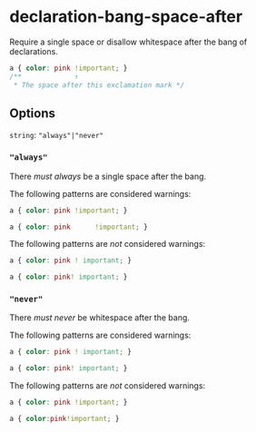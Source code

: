 # declaration-bang-space-after

Require a single space or disallow whitespace after the bang of declarations.

```css
a { color: pink !important; }
/**             ↑
 * The space after this exclamation mark */
```

## Options

`string`: `"always"|"never"`

### `"always"`

There *must always* be a single space after the bang.

The following patterns are considered warnings:

```css
a { color: pink !important; }
```

```css
a { color: pink      !important; }
```

The following patterns are *not* considered warnings:

```css
a { color: pink ! important; }
```

```css
a { color: pink! important; }
```

### `"never"`

There *must never* be whitespace after the bang.

The following patterns are considered warnings:

```css
a { color: pink ! important; }
```

```css
a { color: pink! important; }
```

The following patterns are *not* considered warnings:

```css
a { color: pink !important; }
```

```css
a { color:pink!important; }
```
